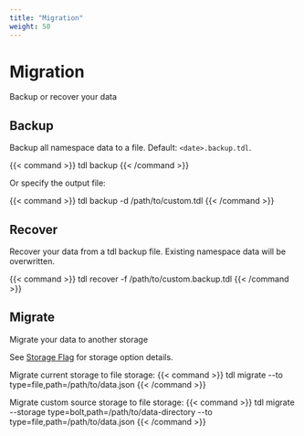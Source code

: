 ```yaml
---
title: "Migration"
weight: 50
---
```


# Migration

Backup or recover your data

## Backup

Backup all namespace data to a file. Default: `<date>.backup.tdl`.

{{< command >}}
tdl backup
{{< /command >}}

Or specify the output file:

{{< command >}}
tdl backup -d /path/to/custom.tdl
{{< /command >}}

## Recover

Recover your data from a tdl backup file. Existing namespace data will be overwritten.

{{< command >}}
tdl recover -f /path/to/custom.backup.tdl
{{< /command >}}

## Migrate

Migrate your data to another storage

See [Storage Flag](/guide/global-config/#--storage) for storage option details.

Migrate current storage to file storage:
{{< command >}}
tdl migrate --to type=file,path=/path/to/data.json
{{< /command >}}

Migrate custom source storage to file storage:
{{< command >}}
tdl migrate --storage type=bolt,path=/path/to/data-directory  --to type=file,path=/path/to/data.json
{{< /command >}}
